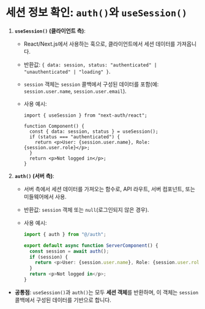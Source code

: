 # **세션 정보 확인: `auth()`와 `useSession()`**

1. **`useSession()` (클라이언트 측)**:

   - React/Next.js에서 사용하는 훅으로, 클라이언트에서 세션 데이터를 가져옵니다.
   - 반환값: `{ data: session, status: "authenticated" | "unauthenticated" | "loading" }`.
   - `session` 객체는 `session` 콜백에서 구성된 데이터를 포함(예: `session.user.name`, `session.user.email`).
   - 사용 예시:

     ```tsx
     import { useSession } from "next-auth/react";
     
     function Component() {
       const { data: session, status } = useSession();
       if (status === "authenticated") {
         return <p>User: {session.user.name}, Role: {session.user.role}</p>;
       }
       return <p>Not logged in</p>;
     }
     ```

2. **`auth()` (서버 측)**:

   - 서버 측에서 세션 데이터를 가져오는 함수로, API 라우트, 서버 컴포넌트, 또는 미들웨어에서 사용.
   - 반환값: `session` 객체 또는 `null`(로그인되지 않은 경우).
   - 사용 예시:
   
     ```typescript
     import { auth } from "@/auth";
     
     export default async function ServerComponent() {
       const session = await auth();
       if (session) {
         return <p>User: {session.user.name}, Role: {session.user.role}</p>;
       }
       return <p>Not logged in</p>;
     }
     ```

- **공통점**: `useSession()`과 `auth()`는 모두 **세션 객체**를 반환하며, 이 객체는 `session` 콜백에서 구성된 데이터를 기반으로 합니다.